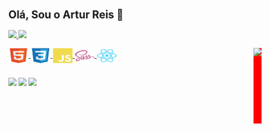## Olá, Sou o Artur Reis 👋
<div>
  <a href="https://arturdev.netlify.app/" target="_blank">
  <img src="https://github-readme-stats.vercel.app/api?username=Artu-Dev&show_icons=true&theme=ocean_dark" />
  <img src="https://github-readme-stats.vercel.app/api/top-langs/?username=Artu-Dev&theme=ocean_dark&layout=compact"/>
</div>

<div style="display: inline_block"><br>
  <img align="center" alt="HTML" height="30" width="40" src="https://raw.githubusercontent.com/devicons/devicon/master/icons/html5/html5-original.svg">
  <img align="center" alt="CSS" height="30" width="40" src="https://raw.githubusercontent.com/devicons/devicon/master/icons/css3/css3-original.svg">
  <img align="center" alt="Js" height="30" width="40" src="https://raw.githubusercontent.com/devicons/devicon/master/icons/javascript/javascript-plain.svg">
  <img align="center" alt="Sass" height="30" width="40" src="https://raw.githubusercontent.com/devicons/devicon/master/icons/sass/sass-original.svg">
  <img align="center" alt="React" height="30" width="40" src="https://raw.githubusercontent.com/devicons/devicon/master/icons/react/react-original.svg">
  <!--
    <img align="center" alt="Ts" height="30" width="40" src="https://raw.githubusercontent.com/devicons/devicon/master/icons/typescript/typescript-plain.svg">
  -->
  <img align="right" height="150" src="https://cdn.picrew.me/shareImg/org/202303/1473879_kSze0jbD.png" style="background-color: red;"/>
</div>

##
  
<div> 
  <a href="https://www.instagram.com/artufobico/" target="_blank"><img src="https://img.shields.io/badge/-Instagram-%23E4405F?style=for-the-badge&logo=instagram&logoColor=white" target="_blank"></a>
  <a href = "mailto:arturreis.dev@gmail.com"><img src="https://img.shields.io/badge/-Gmail-%23333?style=for-the-badge&logo=gmail&logoColor=white" target="_blank"></a>
  <a href="https://www.linkedin.com/in/arturReiss/" target="_blank"><img src="https://img.shields.io/badge/-LinkedIn-%230077B5?style=for-the-badge&logo=linkedin&logoColor=white" target="_blank"></a> 
</div>
